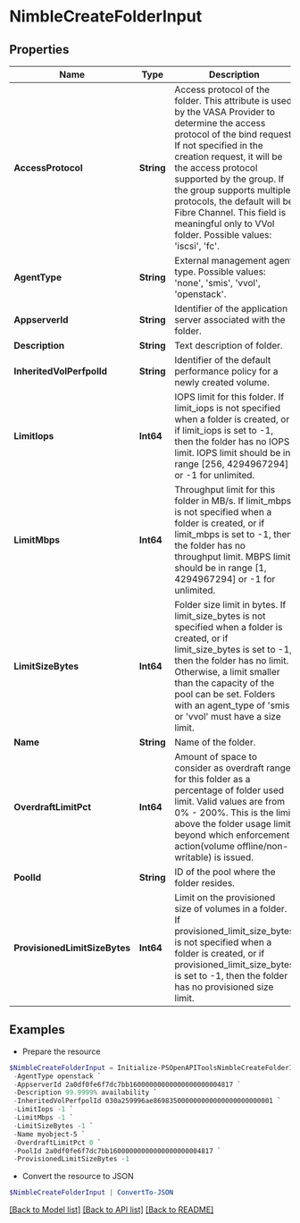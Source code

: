 # NimbleCreateFolderInput
## Properties

Name | Type | Description | Notes
------------ | ------------- | ------------- | -------------
**AccessProtocol** | **String** | Access protocol of the folder. This attribute is used by the VASA Provider to determine the access protocol of the bind request. If not specified in the creation request, it will be the access protocol supported by the group. If the group supports multiple protocols, the default will be Fibre Channel. This field is meaningful only to VVol folder. Possible values: &#39;iscsi&#39;, &#39;fc&#39;. | [optional] 
**AgentType** | **String** | External management agent type. Possible values: &#39;none&#39;, &#39;smis&#39;, &#39;vvol&#39;, &#39;openstack&#39;. | [optional] 
**AppserverId** | **String** | Identifier of the application server associated with the folder. | [optional] 
**Description** | **String** | Text description of folder. | [optional] 
**InheritedVolPerfpolId** | **String** | Identifier of the default performance policy for a newly created volume. | [optional] 
**LimitIops** | **Int64** | IOPS limit for this folder. If limit_iops is not specified when a folder is created, or if limit_iops is set to -1, then the folder has no IOPS limit. IOPS limit should be in range [256, 4294967294] or -1 for unlimited. | [optional] 
**LimitMbps** | **Int64** | Throughput limit for this folder in MB/s. If limit_mbps is not specified when a folder is created, or if limit_mbps is set to -1, then the folder has no throughput limit. MBPS limit should be in range [1, 4294967294] or -1 for unlimited. | [optional] 
**LimitSizeBytes** | **Int64** | Folder size limit in bytes. If limit_size_bytes is not specified when a folder is created, or if limit_size_bytes is set to -1, then the folder has no limit. Otherwise, a limit smaller than the capacity of the pool can be set. Folders with an agent_type of &#39;smis&#39; or &#39;vvol&#39; must have a size limit. | [optional] 
**Name** | **String** | Name of the folder. | 
**OverdraftLimitPct** | **Int64** | Amount of space to consider as overdraft range for this folder as a percentage of folder used limit. Valid values are from 0% - 200%. This is the limit above the folder usage limit beyond which enforcement action(volume offline/non-writable) is issued. | [optional] 
**PoolId** | **String** | ID of the pool where the folder resides. | 
**ProvisionedLimitSizeBytes** | **Int64** | Limit on the provisioned size of volumes in a folder. If provisioned_limit_size_bytes is not specified when a folder is created, or if provisioned_limit_size_bytes is set to -1, then the folder has no provisioned size limit. | [optional] 

## Examples

- Prepare the resource
```powershell
$NimbleCreateFolderInput = Initialize-PSOpenAPIToolsNimbleCreateFolderInput  -AccessProtocol iscsi `
 -AgentType openstack `
 -AppserverId 2a0df0fe6f7dc7bb16000000000000000000004817 `
 -Description 99.9999% availability `
 -InheritedVolPerfpolId 030a259996ae869835000000000000000000000001 `
 -LimitIops -1 `
 -LimitMbps -1 `
 -LimitSizeBytes -1 `
 -Name myobject-5 `
 -OverdraftLimitPct 0 `
 -PoolId 2a0df0fe6f7dc7bb16000000000000000000004817 `
 -ProvisionedLimitSizeBytes -1
```

- Convert the resource to JSON
```powershell
$NimbleCreateFolderInput | ConvertTo-JSON
```

[[Back to Model list]](../README.md#documentation-for-models) [[Back to API list]](../README.md#documentation-for-api-endpoints) [[Back to README]](../README.md)

